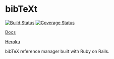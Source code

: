 # bibTeXt
[![Build Status](https://travis-ci.org/ScrumMestarit/BibTeXt.svg?branch=master)](https://travis-ci.org/ScrumMestarit/BibTeXt)
[![Coverage Status](https://coveralls.io/repos/github/ScrumMestarit/BibTeXt/badge.svg?branch=master)](https://coveralls.io/github/ScrumMestarit/BibTeXt?branch=master)

[Docs](https://docs.google.com/document/d/1QKrdxXMdcipVexxbu8EzvNUx1MIR9fVZ6LJpjFKBvRw/edit#heading=h.ug8323eo87o1)

[Heroku](http://bibtext.herokuapp.com/)

bibTeX reference manager built with Ruby on Rails.
